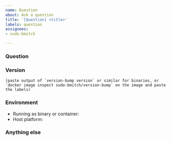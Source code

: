 ```yaml
---
name: Question
about: Ask a question
title: '[Question] <title>'
labels: question
assignees:
- sudo-bmitch

---
```


<!--
Note: Please search to see if an issue already exists for the bug you encountered.
-->

### Question

<!-- Ask away, but please include enough detail since we can't see your screen from here. -->

### Version

```text
(paste output of `version-bump version` or similar for binaries, or `docker image inspect sudo-bmitch/version-bump` on the image and paste the labels)
```

### Environment

<!--
Please include:
- How you are running the tool: downloaded binary or from within a container
- Your platform: Linux, Windows, or Mac, x86 or ARM.
-->

- Running as binary or container:
- Host platform:

### Anything else

<!--
Links? References? Anything that will give us more context about the issue that you are encountering!
-->
